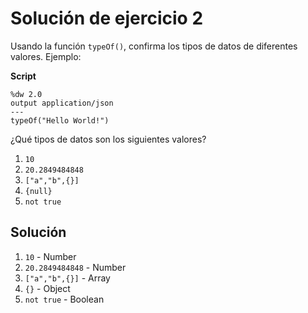
# Solución de ejercicio 2

Usando la función `typeOf()`, confirma los tipos de datos de diferentes valores. Ejemplo:

**Script**
```dataweave
%dw 2.0
output application/json
---
typeOf("Hello World!")
```

¿Qué tipos de datos son los siguientes valores?

1. `10`
2. `20.2849484848`
3. `["a","b",{}]`
4. `{null}`
5. `not true`

## Solución

1. `10` - Number
2. `20.2849484848` - Number
3. `["a","b",{}]` - Array
4. `{}` - Object
5. `not true` - Boolean
